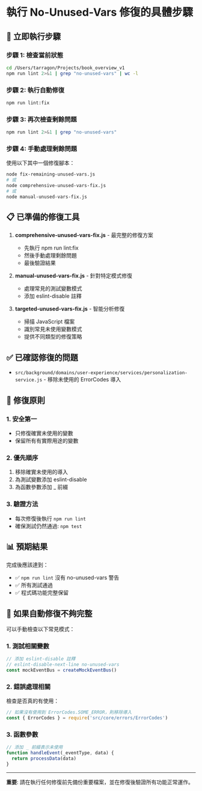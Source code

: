 # 執行 No-Unused-Vars 修復的具體步驟

## 🚀 立即執行步驟

### 步驟 1: 檢查當前狀態
```bash
cd /Users/tarragon/Projects/book_overview_v1
npm run lint 2>&1 | grep "no-unused-vars" | wc -l
```

### 步驟 2: 執行自動修復
```bash
npm run lint:fix
```

### 步驟 3: 再次檢查剩餘問題
```bash
npm run lint 2>&1 | grep "no-unused-vars"
```

### 步驟 4: 手動處理剩餘問題
使用以下其中一個修復腳本：
```bash
node fix-remaining-unused-vars.js
# 或
node comprehensive-unused-vars-fix.js
# 或
node manual-unused-vars-fix.js
```

## 📋 已準備的修復工具

1. **comprehensive-unused-vars-fix.js** - 最完整的修復方案
   - 先執行 npm run lint:fix
   - 然後手動處理剩餘問題
   - 最後驗證結果

2. **manual-unused-vars-fix.js** - 針對特定模式修復
   - 處理常見的測試變數模式
   - 添加 eslint-disable 註釋

3. **targeted-unused-vars-fix.js** - 智能分析修復
   - 掃描 JavaScript 檔案
   - 識別常見未使用變數模式
   - 提供不同類型的修復策略

## ✅ 已確認修復的問題

- `src/background/domains/user-experience/services/personalization-service.js` - 移除未使用的 ErrorCodes 導入

## 🎯 修復原則

### 1. 安全第一
- 只修復確實未使用的變數
- 保留所有有實際用途的變數

### 2. 優先順序
1. 移除確實未使用的導入
2. 為測試變數添加 eslint-disable
3. 為函數參數添加 _ 前綴

### 3. 驗證方法
- 每次修復後執行 `npm run lint`
- 確保測試仍然通過: `npm test`

## 📊 預期結果

完成後應該達到：
- ✅ `npm run lint` 沒有 no-unused-vars 警告
- ✅ 所有測試通過
- ✅ 程式碼功能完整保留

## 🔧 如果自動修復不夠完整

可以手動檢查以下常見模式：

### 1. 測試相關變數
```javascript
// 添加 eslint-disable 註釋
// eslint-disable-next-line no-unused-vars
const mockEventBus = createMockEventBus()
```

### 2. 錯誤處理相關
檢查是否真的有使用：
```javascript
// 如果沒有使用到 ErrorCodes.SOME_ERROR，則移除導入
const { ErrorCodes } = require('src/core/errors/ErrorCodes')
```

### 3. 函數參數
```javascript
// 添加 _ 前綴表示未使用
function handleEvent(_eventType, data) {
  return processData(data)
}
```

---

**重要**: 請在執行任何修復前先備份重要檔案，並在修復後驗證所有功能正常運作。